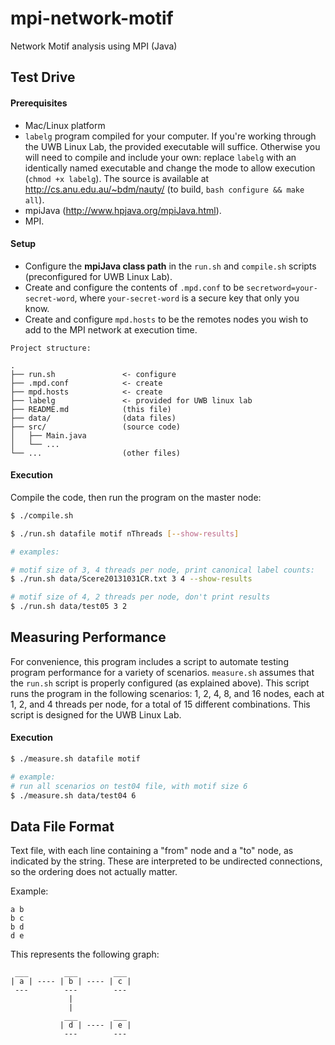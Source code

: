 mpi-network-motif
==================

Network Motif analysis using MPI (Java)

## Test Drive

#### Prerequisites

- Mac/Linux platform
- `labelg` program compiled for your computer. If you're working through the UWB Linux Lab, the provided executable will suffice. Otherwise you will need to compile and include your own: replace `labelg` with an identically named executable and change the mode to allow execution (`chmod +x labelg`). The source is available at http://cs.anu.edu.au/~bdm/nauty/ (to build, `bash configure && make all`).
- mpiJava (http://www.hpjava.org/mpiJava.html).
- MPI.

#### Setup

- Configure the **mpiJava class path** in the `run.sh` and `compile.sh` scripts (preconfigured for UWB Linux Lab).
- Create and configure the contents of `.mpd.conf` to be `secretword=your-secret-word`, where `your-secret-word` is a secure key that only you know.
- Create and configure `mpd.hosts` to be the remotes nodes you wish to add to the MPI network at execution time.


```
Project structure:

.
├── run.sh               <- configure
├── .mpd.conf            <- create
├── mpd.hosts            <- create
├── labelg               <- provided for UWB linux lab
├── README.md            (this file)
├── data/                (data files)
├── src/                 (source code)
│   ├── Main.java
│   └── ...
└── ...                  (other files)
```

#### Execution

Compile the code, then run the program on the master node:
``` bash
$ ./compile.sh

$ ./run.sh datafile motif nThreads [--show-results]

# examples:

# motif size of 3, 4 threads per node, print canonical label counts:
$ ./run.sh data/Scere20131031CR.txt 3 4 --show-results

# motif size of 4, 2 threads per node, don't print results
$ ./run.sh data/test05 3 2
```

## Measuring Performance

For convenience, this program includes a script to automate testing program performance for a variety of scenarios. `measure.sh` assumes that the `run.sh` script is properly configured (as explained above). This script runs the program in the following scenarios: 1, 2, 4, 8, and 16 nodes, each at 1, 2, and 4 threads per node, for a total of 15 different combinations. This script is designed for the UWB Linux Lab.

#### Execution

``` bash
$ ./measure.sh datafile motif

# example:
# run all scenarios on test04 file, with motif size 6
$ ./measure.sh data/test04 6
```

## Data File Format

Text file, with each line containing a "from" node and a "to" node, as indicated by the string. These are interpreted to be undirected connections, so the ordering does not actually matter.

Example:

```
a b
b c
b d
d e
```

This represents the following graph:

```
 ___        ___        ___
| a | ---- | b | ---- | c |
 ---        ---        ---
             |
             |
            ___        ___
           | d | ---- | e |
            ---        ---
```

